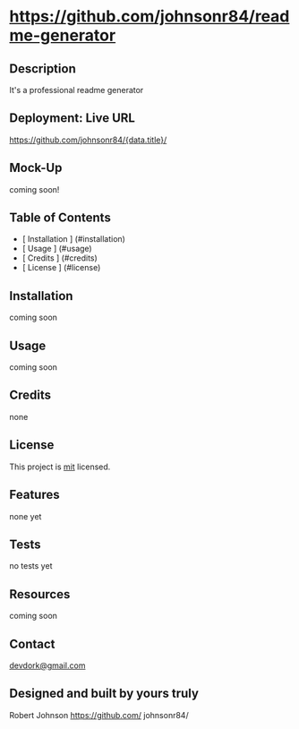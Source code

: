 

  # https://github.com/johnsonr84/readme-generator 

  ## Description 
  It's a professional readme generator  

  ## Deployment: Live URL
  https://github.com/johnsonr84/{data.title}/ 

  ## Mock-Up
  coming soon! 

  ## Table of Contents 
  * [ Installation ] (#installation)
  * [ Usage ] (#usage)
  * [ Credits ] (#credits)
  * [ License ] (#license)

  ## Installation 
  coming soon 
  ## Usage 
  coming soon 
  ## Credits 
  none 
  ## License 
  This project is [mit](https://choosealicense.com/licenses/mit/) licensed.

  ## Features
  none yet 

  ## Tests
  no tests yet 

  ## Resources
  coming soon 

  ## Contact
  devdork@gmail.com 

  ## Designed and built by yours truly
  Robert Johnson 
  https://github.com/ johnsonr84/ 

  